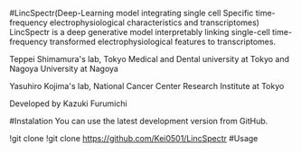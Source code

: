 #LincSpectr(Deep-Learning model integrating single cell Specific time-frequency electrophysiological characteristics and transcriptomes)
LincSpectr is a deep generative model interpretably linking single-cell time-frequency transformed electrophysiological features to transcriptomes.

Teppei Shimamura's lab, Tokyo Medical and Dental university at Tokyo and Nagoya University at Nagoya

Yasuhiro Kojima's lab, National Cancer Center Research Institute at Tokyo

Developed by Kazuki Furumichi

#Instalation
You can use the latest development version from GitHub.

!git clone !git clone https://github.com/Kei0501/LincSpectr
#Usage


